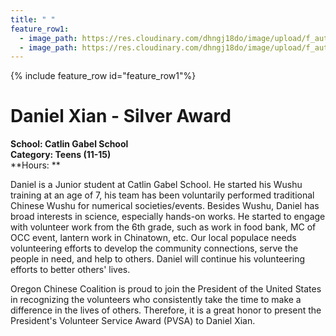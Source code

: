 ```yaml
---
title: " "
feature_row1:
  - image_path: https://res.cloudinary.com/dhngj18do/image/upload/f_auto,q_auto/v1/images/pvsa/2022_Daniel_Xian
  - image_path: https://res.cloudinary.com/dhngj18do/image/upload/f_auto,q_auto/v1/images/activities/year_2022
---
```


{% include feature_row id="feature_row1"%}

# Daniel Xian - Silver Award

**School: Catlin Gabel School**  
**Category: Teens (11-15)**  
**Hours: **  

Daniel is a Junior student at Catlin Gabel School. He started his Wushu training at an age of 7, his team has been voluntarily performed traditional Chinese Wushu for numerical societies/events. Besides Wushu, Daniel has broad interests in science, especially hands-on works. He started to engage with volunteer work from the 6th grade, such as work in food bank, MC of OCC event, lantern work in Chinatown, etc. Our local populace needs volunteering efforts to develop the community connections, serve the people in need, and help to others. Daniel will continue his volunteering efforts to better others' lives.

Oregon Chinese Coalition is proud to join the President of the United States in recognizing the volunteers who consistently take the time to make a difference in the lives of others. Therefore, it is a great honor to present the President's Volunteer Service Award (PVSA) to Daniel Xian.
